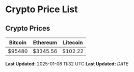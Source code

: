 # Crypto Price List

## Crypto Prices
| Bitcoin | Ethereum | Litecoin |
| ------- | -------- | -------- |
| $95480 | $3345.56 | $102.22 |
**Last Updated:** 2025-01-08 11:32 UTC
**Last Updated:** $DATE$
